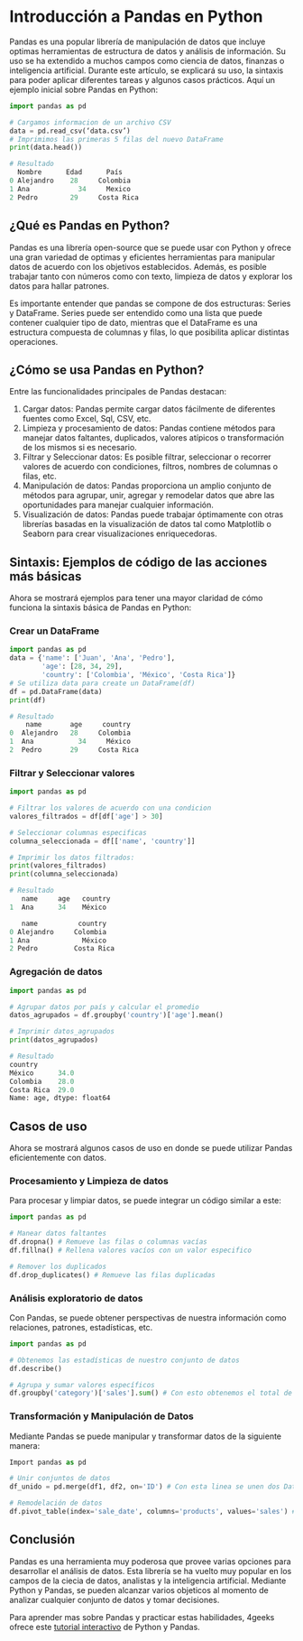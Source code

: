 # Introducción a Pandas en Python

Pandas es una popular librería de manipulación de datos que incluye optimas herramientas de estructura de datos y análisis de información. Su uso se ha extendido a muchos campos como ciencia de datos, finanzas o inteligencia artificial. Durante este artículo, se explicará su uso, la sintaxis para poder aplicar diferentes tareas y algunos casos prácticos.
Aquí un ejemplo inicial sobre Pandas en Python:

```python
import pandas as pd

# Cargamos informacion de un archivo CSV
data = pd.read_csv(‘data.csv’)
# Imprimimos las primeras 5 filas del nuevo DataFrame
print(data.head())

# Resultado
  Nombre      Edad      País
0 Alejandro    28     Colombia
1 Ana   	     34     Mexico
2 Pedro        29     Costa Rica
```

## ¿Qué es Pandas en Python?

Pandas es una librería open-source que se puede usar con Python y ofrece una gran variedad de optimas y eficientes herramientas para manipular datos de acuerdo con los objetivos establecidos. Además, es posible trabajar tanto con números como con texto, limpieza de datos y explorar los datos para hallar patrones.

Es importante entender que pandas se compone de dos estructuras: Series y DataFrame. Series puede ser entendido como una lista que puede contener cualquier tipo de dato, mientras que el DataFrame es una estructura compuesta de columnas y filas, lo que posibilita aplicar distintas operaciones.

## ¿Cómo se usa Pandas en Python?

Entre las funcionalidades principales de Pandas destacan:

1.	Cargar datos: Pandas permite cargar datos fácilmente de diferentes fuentes como Excel, Sql, CSV, etc.
2.	Limpieza y procesamiento de datos: Pandas contiene métodos para manejar datos faltantes, duplicados, valores atípicos o transformación de los mismos si es necesario.
3.	Filtrar y Seleccionar datos: Es posible filtrar, seleccionar o recorrer valores de acuerdo con condiciones, filtros, nombres de columnas o filas, etc.
4.	Manipulación de datos: Pandas proporciona un amplio conjunto de métodos para agrupar, unir, agregar y remodelar datos que abre las oportunidades para manejar cualquier información.
5.	Visualización de datos: Pandas puede trabajar óptimamente con otras librerías basadas en la visualización de datos tal como Matplotlib o Seaborn para crear visualizaciones enriquecedoras.

## Sintaxis: Ejemplos de código de las acciones más básicas

Ahora se mostrará ejemplos para tener una mayor claridad de cómo funciona la sintaxis básica de Pandas en Python:

### Crear un DataFrame

```python
import pandas as pd
data = {'name': ['Juan', 'Ana', 'Pedro'],
        'age': [28, 34, 29],
        'country': ['Colombia', 'México', 'Costa Rica']}
# Se utiliza data para create un DataFrame(df)
df = pd.DataFrame(data)
print(df)

# Resultado
    name       age     country
0  Alejandro   28     Colombia
1  Ana   	     34     México
2  Pedro       29     Costa Rica
```

### Filtrar y Seleccionar valores

```python
import pandas as pd

# Filtrar los valores de acuerdo con una condicion
valores_filtrados = df[df['age'] > 30]

# Seleccionar columnas especificas
columna_seleccionada = df[['name', 'country']]

# Imprimir los datos filtrados:
print(valores_filtrados)
print(columna_seleccionada)

# Resultado
   name     age   country
1  Ana      34    México

   name          country
0 Alejandro     Colombia
1 Ana   	      México
2 Pedro         Costa Rica
```

### Agregación de datos

```python
import pandas as pd

# Agrupar datos por país y calcular el promedio
datos_agrupados = df.groupby('country')['age'].mean()

# Imprimir datos_agrupados
print(datos_agrupados)

# Resultado
country
México      34.0
Colombia    28.0
Costa Rica  29.0
Name: age, dtype: float64
```

## Casos de uso

Ahora se mostrará algunos casos de uso en donde se puede utilizar Pandas eficientemente con datos.

### Procesamiento y Limpieza de datos

Para procesar y limpiar datos, se puede integrar un código similar a este:

```python
import pandas as pd

# Manear datos faltantes
df.dropna() # Remueve las filas o columnas vacías
df.fillna() # Rellena valores vacíos con un valor especifico

# Remover los duplicados
df.drop_duplicates() # Remueve las filas duplicadas
```

### Análisis exploratorio de datos

Con Pandas, se puede obtener perspectivas de nuestra información como relaciones, patrones, estadísticas, etc.

```python
import pandas as pd

# Obtenemos las estadísticas de nuestro conjunto de datos
df.describe()

# Agrupa y sumar valores específicos
df.groupby('category')['sales'].sum() # Con esto obtenemos el total de ventas por cada cateogria
```

### Transformación y Manipulación de Datos

Mediante Pandas se puede manipular y transformar datos de la siguiente manera:

```python
Import pandas as pd

# Unir conjuntos de datos
df_unido = pd.merge(df1, df2, on='ID') # Con esta linea se unen dos DataFrames por medio del ID como columna comun

# Remodelación de datos
df.pivot_table(index='sale_date', columns='products', values='sales') # Se crea una tabla pivote con estos datos
```

## Conclusión

Pandas es una herramienta muy poderosa que provee varias opciones para desarrollar el análisis de datos. Esta librería se ha vuelto muy popular en los campos de la ciecia de datos, analistas y la inteligencia artificial. Mediante Python y Pandas, se pueden alcanzar varios objeticos al momento de analizar cualquier conjunto de datos y tomar decisiones.

Para aprender mas sobre Pandas y practicar estas habilidades, 4geeks ofrece este [tutorial interactivo](https://4geeks.com/es/interactive-exercise/tutorial-pandas-para-machine-learning) de Python y Pandas.
